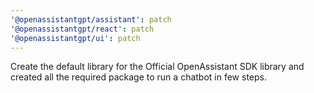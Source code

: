 ```yaml
---
'@openassistantgpt/assistant': patch
'@openassistantgpt/react': patch
'@openassistantgpt/ui': patch
---
```


Create the default library for the Official OpenAssistant SDK library and created all the required package to run a chatbot in few steps.
